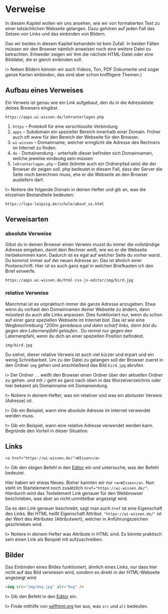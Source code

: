 # Verweise

In diesem Kapitel wollen wir uns ansehen, wie wir von formatierten Text zu einer tatsächlichen Webseite gelangen. Dazu gehören auf jeden Fall das Setzen von Links und das einbinden von Bildern.

Das wir beides in diesem Kapitel behandeln ist kein Zufall. In beiden Fällen müssen wir den Browser nämlich anweisen noch eine weitere Datei zu betrachten. Entweder zeigen wir ihm die nächste HTML-Datei oder eine Bilddatei, die er gleich einbinden soll.

i> Neben Bildern können wir auch Videos, Ton, PDF Dokumente und sogar ganze Karten einbinden, das sind aber schon kniffligere Themen.)

## Aufbau eines Verweises

Ein Verweis ist genau wie ein Link aufgebaut, den du in die Adressleiste deines Browsers eingibst.

```
https://apps.wi-wissen.de/lehrunterlagen.php
```

1. `https` – Protokoll für eine verschlüsslte Verbindung
2. `apps` – Subdomain ein spezieller Bereich innerhalb einer Domain. Früher auch oft www für den Bereich der Webseite für den Browser.
3. `wi-wissen` – Domainname, welcher ermglicht die Adresse des Rechners im Internet zu finden.
4. `de` - Domainendung - unterhalb dieser befinden sich Domainnamen, welche jeweilse eindeutig sein müssen
5. `lehrunterlagen.php` – Datei (könnte auch ein 
   Ordnerpfad sein) die der Browser dir zeigen soll. php bedeutet in diesem
    Fall, dass der Server die Seite noch berechnen muss, ehe er die 
   Webseite an den Browser ausliefern darf.

t> Notiere die folgende Domain in deinen Hefter und gib an, was die einzelnen Bestandteile bedeuten: 

```
https://lops-leipzig.de/schule/about_us.html
```

## Verweisarten

### absolute Verweise

Gibst du in deinen Browser einen Verweis musst du immer die vollständige Adresse eingeben, damit dein Rechner weiß, wie wo er die Webseite herbekommen kann. Dadurch ist es egal auf welcher Seite du vorher warst. Du kommst immer auf der neuen Adresse an. Das ist ähnlich einer Postanschrift. Hier ist es auch ganz egal in welchen Briefkasten ich den Brief einwerfe.					

```
https://apps.wi-wissen.de/html-css-js-editor/img/bird.jpg
```

### relative Verweise

Manchmal ist es unpraktisch immer die ganze Adresse anzugeben. Etwa wenn
 du vorhast den Domainnamen deiner Webseite zu ändern, dann müsstest du 
auch alle Links anpassen. Dies funktioniert nur, wenn du schon auf einer ganz speziellen Webseite im Internet bist. Das ist wie eine Wegbeschreibung "*200m geradeaus und dann scharf links, dann bist du gegen den Laternenpfahl gelaufen.*. Du rennst nur gegen den Laternenpfahl, wenn du dich an einer speziellen Position befindest.					

```
img/bird.jpg
```

Du siehst, dieser relative Verweis ist auch viel kürzer und erpart und ein wenig Schreibarbeit. Um zu der Datei zu gelangen soll der Browser zuerst in den Ordner `img` gehen und anschließend das Bild `bird.jpg` abrufen. 

i> Der Ordner `..` weißt den Browser einen Ordner über den aktuellen Ordner zu gehen. und mit `/` geht es ganz nach oben in das Wurzelverzeichnis oder hier bekannt als Domainname mit Domainendung.

t> Notiere in deinem Hefter, was ein relativer und was ein aboluster Verweis (Adresse) ist.

t>  Gib ein Beispiel, wann eine absolute Adresse im Internet verwendet werden muss.

t>  Gib ein Beispiel, wann eine relative Adresse verwendet werden kann. Begründe den Vorteil in dieser Situation.

## Links

```
<a href="https://wi-wissen.de/">WIssen</a>
```

t> Gib den obigen Befehl in den [Editor](https://apps.wi-wissen.de/html-css-js-editor/) ein und untersuche, was der Befehl bedeutet.

Hier haben wir etwas Neues. Bisher kannten wir nur `<a>WIssen</a>`. Nun steht im Startelement noch zusätzlich `href="https://wi-wissen.de/"`. Hierdurch wird das Textelement Link genauer für den Webbrowser beschrieben, was aber so nicht unmittelbar angezeigt wird.

Da es den Link genauer beschreibt, sagt man auch `href` ist eine Eigenschaft des Links. Bei HTML heißt Eigenschaft Attribut. `"https://wi-wissen.de/"` ist der Wert des Attributes (Attributwert), welcher in Anführungszeichen geschrieben wird.

t> Notiere in deinem Hefter was Attribute in HTML sind. Es könnte praktisch sein einen Link als Beispiel mit aufzuschreiben.

## Bilder

Das Einbinden eines Bildes funktioniert, ähnlich eines Links, nur dass hier nicht auf das Bild verwiesen wird, sondern es direkt in der HTML-Webseite angezeigt wird:

```html
<img src="img/dog.jpg" alt="Dog" />
```

t>  Gib den Befehl in den [Editor](https://apps.wi-wissen.de/html-css-js-editor/) ein.

t>  Finde mithilfe von [selfhtml.org](https://wiki.selfhtml.org/wiki/Img) her aus, was `src` und `alt` bedeuten.